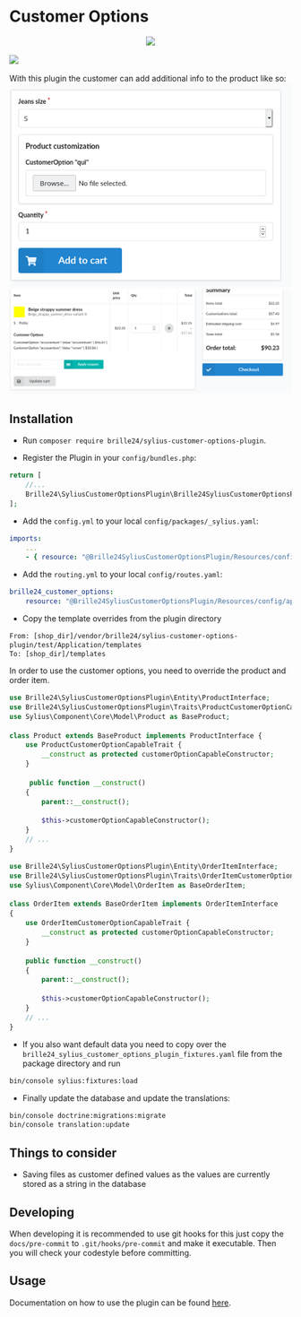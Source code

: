 # Customer Options
<p align="center"><img src="https://sylius.com/assets/badge-approved-by-sylius.png" width="100px"></p>
<a href="https://travis-ci.org/Brille24/SyliusCustomOptionsPlugin">
	<img src="https://travis-ci.org/Brille24/SyliusCustomOptionsPlugin.svg?branch=master" />
</a>

With this plugin the customer can add additional info to the product like so:
![Price import forms](docs/images/customeroption_frontend.png "The customer can upload a file")
![Price import forms](docs/images/customeroption_frontend_cart.png "And it will be displayed in the cart")

## Installation

* Run `composer require brille24/sylius-customer-options-plugin`.

* Register the Plugin in your `config/bundles.php`:

```php
return [
    //...
    Brille24\SyliusCustomerOptionsPlugin\Brille24SyliusCustomerOptionsPlugin::class => ['all' => true],
];
```
* Add the `config.yml` to your local `config/packages/_sylius.yaml`:
```yaml
imports:
    ...
    - { resource: "@Brille24SyliusCustomerOptionsPlugin/Resources/config/app/config.yml" }
```

* Add the `routing.yml` to your local `config/routes.yaml`:
```yaml
brille24_customer_options:
    resource: "@Brille24SyliusCustomerOptionsPlugin/Resources/config/app/routing.yml"
```

* Copy the template overrides from the plugin directory
```
From: [shop_dir]/vendor/brille24/sylius-customer-options-plugin/test/Application/templates
To: [shop_dir]/templates
```

In order to use the customer options, you need to override the product and order item.
```php
use Brille24\SyliusCustomerOptionsPlugin\Entity\ProductInterface;
use Brille24\SyliusCustomerOptionsPlugin\Traits\ProductCustomerOptionCapableTrait;
use Sylius\Component\Core\Model\Product as BaseProduct;

class Product extends BaseProduct implements ProductInterface {
    use ProductCustomerOptionCapableTrait {
        __construct as protected customerOptionCapableConstructor;
    }
    
     public function __construct()
    {
        parent::__construct();

        $this->customerOptionCapableConstructor();
    }
    // ...
}
```

```php
use Brille24\SyliusCustomerOptionsPlugin\Entity\OrderItemInterface;
use Brille24\SyliusCustomerOptionsPlugin\Traits\OrderItemCustomerOptionCapableTrait;
use Sylius\Component\Core\Model\OrderItem as BaseOrderItem;

class OrderItem extends BaseOrderItem implements OrderItemInterface
{
    use OrderItemCustomerOptionCapableTrait {
        __construct as protected customerOptionCapableConstructor;
    }

    public function __construct()
    {
        parent::__construct();

        $this->customerOptionCapableConstructor();
    }
    // ...
}
```

* If you also want default data you need to copy over the `brille24_sylius_customer_options_plugin_fixtures.yaml` file from the package directory and run
```bash
bin/console sylius:fixtures:load
```

* Finally update the database and update the translations:
```bash
bin/console doctrine:migrations:migrate
bin/console translation:update
```

## Things to consider
* Saving files as customer defined values as the values are currently stored as a string in the database

## Developing
When developing it is recommended to use git hooks for this just copy the `docs/pre-commit` to `.git/hooks/pre-commit` and make it executable. Then you will check your codestyle before committing.

## Usage
Documentation on how to use the plugin can be found [here](docs/usage.md).

